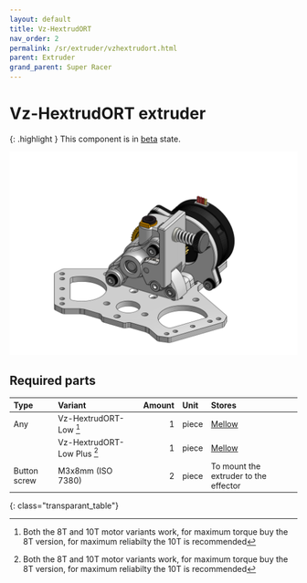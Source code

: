 ```yaml
---
layout: default
title: Vz-HextrudORT
nav_order: 2
permalink: /sr/extruder/vzhextrudort.html
parent: Extruder
grand_parent: Super Racer
---
```


# Vz-HextrudORT extruder

{: .highlight }
This component is in [beta](/sr/faq.html#what-is-the-state-of-the-project) state.

![Vz-HextrudORT-Low](/assets/images/sr/extruder/vzhextrudort.png)

## Required parts

| Type             | Variant                           | Amount | Unit  |                           Stores                            |
|:-----------------|:----------------------------------|-------:|:------|:------------------------------------------------------------|
| Any              | Vz-HextrudORT-Low [^1]            |      1 | piece | [Mellow](https://s.click.aliexpress.com/e/_DBZxgrx)         |
|                  | Vz-HextrudORT-Low Plus [^1]       |      1 | piece | [Mellow](https://s.click.aliexpress.com/e/_DmmpMW1)         |
| Button screw     | M3x8mm (ISO 7380)                 |      2 | piece | To mount the extruder to the effector                       |
{: class="transparant_table"}

[^1]: Both the 8T and 10T motor variants work, for maximum torque buy the 8T version, for maximum reliabilty the 10T is recommended